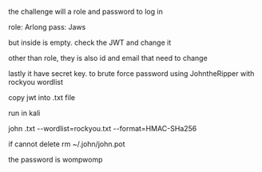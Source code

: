 the challenge will a role and password to log in

role: Arlong
pass: Jaws

but inside is empty. check the JWT and change it

other than role, they is also id and email that need to change

lastly it have secret key.
to brute force password using JohntheRipper with rockyou wordlist

copy jwt into .txt file

run in kali

john .txt --wordlist=rockyou.txt --format=HMAC-SHa256

if cannot delete rm ~/.john/john.pot                                                    

the password is
wompwomp
